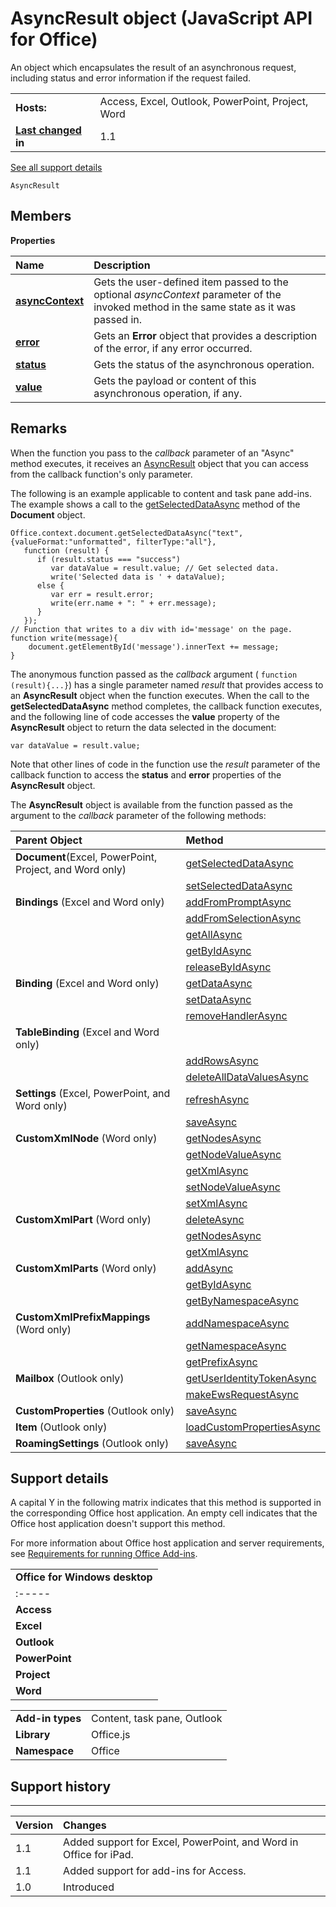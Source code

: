 
# AsyncResult object (JavaScript API for Office)
An object which encapsulates the result of an asynchronous request, including status and error information if the request failed.

|||
|:-----|:-----|
|**Hosts:**|Access, Excel, Outlook, PowerPoint, Project, Word|
|**[Last changed](#bk_history) in**|1.1|
[See all support details](#bk_support)

```
AsyncResult
```


## Members


**Properties**


|**Name**|**Description**|
|:-----|:-----|
|**[asyncContext](../reference/shared/asyncresult/asynccontext-property.md)**|Gets the user-defined item passed to the optional  _asyncContext_ parameter of the invoked method in the same state as it was passed in.|
|**[error](../reference/shared/asyncresult/error-property.md)**|Gets an  **Error** object that provides a description of the error, if any error occurred.|
|**[status](../reference/shared/asyncresult/status-property.md)**|Gets the status of the asynchronous operation.|
|**[value](../reference/shared/asyncresult/value-property.md)**|Gets the payload or content of this asynchronous operation, if any.|

## Remarks

When the function you pass to the  _callback_ parameter of an "Async" method executes, it receives an [AsyncResult](../reference/shared/asyncresult-object.md) object that you can access from the callback function's only parameter.

The following is an example applicable to content and task pane add-ins. The example shows a call to the [getSelectedDataAsync](../reference/shared/document/getselecteddataasync-method.md) method of the **Document** object.




```
Office.context.document.getSelectedDataAsync("text", {valueFormat:"unformatted", filterType:"all"}, 
   function (result) {
      if (result.status === "success")      
         var dataValue = result.value; // Get selected data.
         write('Selected data is ' + dataValue);
      else {            
         var err = result.error; 
         write(err.name + ": " + err.message);
      }
   });
// Function that writes to a div with id='message' on the page.
function write(message){
    document.getElementById('message').innerText += message; 
}

```

The anonymous function passed as the  _callback_ argument ( `function (result){...}`) has a single parameter named  _result_ that provides access to an **AsyncResult** object when the function executes. When the call to the **getSelectedDataAsync** method completes, the callback function executes, and the following line of code accesses the **value** property of the **AsyncResult** object to return the data selected in the document:

 `var dataValue = result.value;`

Note that other lines of code in the function use the  _result_ parameter of the callback function to access the **status** and **error** properties of the **AsyncResult** object.

The  **AsyncResult** object is available from the function passed as the argument to the _callback_ parameter of the following methods:



|**Parent Object**|**Method**|
|:-----|:-----|
|**Document**(Excel, PowerPoint, Project, and Word only)|[getSelectedDataAsync](../reference/shared/document/getselecteddataasync-method.md)|
||[setSelectedDataAsync](../reference/shared/document/setselecteddataasync-method.md)|
|**Bindings** (Excel and Word only)|[addFromPromptAsync](../reference/shared/bindings-object/addfrompromptasync-method.md)|
||[addFromSelectionAsync](../reference/shared/bindings-object/addfromselectionasync-method.md)|
||[getAllAsync](../reference/shared/bindings-object/getallasync-method.md)|
||[getByIdAsync](../reference/shared/bindings-object/getbyidasync-method.md)|
||[releaseByIdAsync](../reference/shared/bindings-object/releasebyidasync-method.md)|
|**Binding** (Excel and Word only)|[getDataAsync](../reference/shared/binding-object/getdataasync-method.md)|
||[setDataAsync](../reference/shared/binding-object/setdataasync-method.md)|
||[removeHandlerAsync](../reference/shared/binding-object/removehandlerasync-method.md)|
|**TableBinding** (Excel and Word only)||
||[addRowsAsync](../reference/shared/binding-object/tablebinding-object/addrowsasync-method.md)|
||[deleteAllDataValuesAsync](../reference/shared/binding-object/tablebinding-object/deletealldatavaluesasync-method.md)|
|**Settings** (Excel, PowerPoint, and Word only)|[refreshAsync](../reference/shared/settings/refreshasync-method.md)|
||[saveAsync](../reference/shared/settings/saveasync-method.md)|
|**CustomXmlNode** (Word only)|[getNodesAsync](../reference/shared/customxmlnode-object/getnodesasync-method.md)|
||[getNodeValueAsync](../reference/shared/customxmlnode-object/getnodevalueasync-method.md)|
||[getXmlAsync](../reference/shared/customxmlnode-object/getxmlasync-method.md)|
||[setNodeValueAsync](../reference/shared/customxmlnode-object/setnodevalueasync-method.md)|
||[setXmlAsync](../reference/shared/customxmlnode-object/setxmlasync-method.md)|
|**CustomXmlPart** (Word only)|[deleteAsync](../reference/shared/customxmlpart-object/deleteasync-method.md)|
||[getNodesAsync](../reference/shared/customxmlpart-object/getnodesasync-method.md)|
||[getXmlAsync](../reference/shared/customxmlpart-object/getxmlasync-method.md)|
|**CustomXmlParts** (Word only)|[addAsync](../reference/shared/customxmlparts-object/addasync-method.md)|
||[getByIdAsync](../reference/shared/customxmlparts-object/getbyidasync-method.md)|
||[getByNamespaceAsync](../reference/shared/customxmlparts-object/getbynamespaceasync-method.md)|
|**CustomXmlPrefixMappings** (Word only)|[addNamespaceAsync](../reference/shared/customxmlprefixmappings-object/addnamespaceasync-method.md)|
||[getNamespaceAsync](../reference/shared/customxmlprefixmappings-object/getnamespaceasync-method.md)|
||[getPrefixAsync](../reference/shared/customxmlprefixmappings-object/getprefixasync-method.md)|
|**Mailbox** (Outlook only)|[getUserIdentityTokenAsync](http://msdn.microsoft.com/library/c658518b-6867-41a0-99cf-810303e4c539%28Office.15%29.aspx)|
||[makeEwsRequestAsync](http://msdn.microsoft.com/library/2ec380e0-4a67-4146-92a6-6a39f65dc6f2%28Office.15%29.aspx)|
|**CustomProperties** (Outlook only)|[saveAsync](http://msdn.microsoft.com/library/690d5aa9-62b5-4e5c-9548-62dfdbb5fa56%28Office.15%29.aspx)|
|**Item** (Outlook only)|[loadCustomPropertiesAsync](http://msdn.microsoft.com/library/dfbec151-8ea7-4915-b723-09ea1396a261%28Office.15%29.aspx)|
|**RoamingSettings** (Outlook only)|[saveAsync](http://msdn.microsoft.com/library/a616f71c-a447-423f-a0d2-e9d6f1ac32f8%28Office.15%29.aspx)|

## Support details
<a name="bk_support"> </a>

A capital Y in the following matrix indicates that this method is supported in the corresponding Office host application. An empty cell indicates that the Office host application doesn't support this method.

For more information about Office host application and server requirements, see [Requirements for running Office Add-ins](http://msdn.microsoft.com/library/67340567-bb9a-498c-96d3-3f52f28c16bc%28Office.15%29.aspx).


||
|:-----|
|**Office for Windows desktop**|**Office Online(in browser)**|**Office for iPad**|**OWA for Devices**|**Outlook for Mac**|
|:-----|:-----|:-----|:-----|:-----|
|**Access**||Y||||
|**Excel**|Y|Y|Y|||
|**Outlook**|Y|Y||Y|Y|
|**PowerPoint**|Y|Y|Y|||
|**Project**|Y|||||
|**Word**|Y|Y|Y|||

|||
|:-----|:-----|
|**Add-in types**|Content, task pane, Outlook|
|**Library**|Office.js|
|**Namespace**|Office|

## Support history
<a name="bk_history"> </a>


****


|**Version**|**Changes**|
|:-----|:-----|
|1.1|Added support for Excel, PowerPoint, and Word in Office for iPad.|
|1.1|Added support for add-ins for Access.|
|1.0|Introduced|
